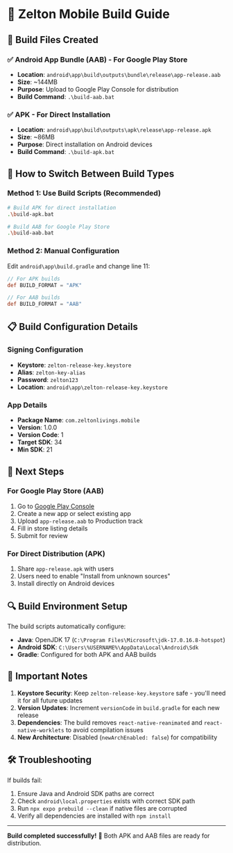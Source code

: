 # 🚀 Zelton Mobile Build Guide

## 📱 Build Files Created

### ✅ Android App Bundle (AAB) - For Google Play Store
- **Location**: `android\app\build\outputs\bundle\release\app-release.aab`
- **Size**: ~144MB
- **Purpose**: Upload to Google Play Console for distribution
- **Build Command**: `.\build-aab.bat`

### ✅ APK - For Direct Installation
- **Location**: `android\app\build\outputs\apk\release\app-release.apk`
- **Size**: ~86MB
- **Purpose**: Direct installation on Android devices
- **Build Command**: `.\build-apk.bat`

## 🔧 How to Switch Between Build Types

### Method 1: Use Build Scripts (Recommended)
```bash
# Build APK for direct installation
.\build-apk.bat

# Build AAB for Google Play Store
.\build-aab.bat
```

### Method 2: Manual Configuration
Edit `android\app\build.gradle` and change line 11:
```gradle
// For APK builds
def BUILD_FORMAT = "APK"

// For AAB builds  
def BUILD_FORMAT = "AAB"
```

## 📋 Build Configuration Details

### Signing Configuration
- **Keystore**: `zelton-release-key.keystore`
- **Alias**: `zelton-key-alias`
- **Password**: `zelton123`
- **Location**: `android\app\zelton-release-key.keystore`

### App Details
- **Package Name**: `com.zeltonlivings.mobile`
- **Version**: 1.0.0
- **Version Code**: 1
- **Target SDK**: 34
- **Min SDK**: 21

## 🎯 Next Steps

### For Google Play Store (AAB)
1. Go to [Google Play Console](https://play.google.com/console)
2. Create a new app or select existing app
3. Upload `app-release.aab` to Production track
4. Fill in store listing details
5. Submit for review

### For Direct Distribution (APK)
1. Share `app-release.apk` with users
2. Users need to enable "Install from unknown sources"
3. Install directly on Android devices

## 🔍 Build Environment Setup

The build scripts automatically configure:
- **Java**: OpenJDK 17 (`C:\Program Files\Microsoft\jdk-17.0.16.8-hotspot`)
- **Android SDK**: `C:\Users\%USERNAME%\AppData\Local\Android\Sdk`
- **Gradle**: Configured for both APK and AAB builds

## 📝 Important Notes

1. **Keystore Security**: Keep `zelton-release-key.keystore` safe - you'll need it for all future updates
2. **Version Updates**: Increment `versionCode` in `build.gradle` for each new release
3. **Dependencies**: The build removes `react-native-reanimated` and `react-native-worklets` to avoid compilation issues
4. **New Architecture**: Disabled (`newArchEnabled: false`) for compatibility

## 🛠️ Troubleshooting

If builds fail:
1. Ensure Java and Android SDK paths are correct
2. Check `android\local.properties` exists with correct SDK path
3. Run `npx expo prebuild --clean` if native files are corrupted
4. Verify all dependencies are installed with `npm install`

---
**Build completed successfully!** 🎉
Both APK and AAB files are ready for distribution.
